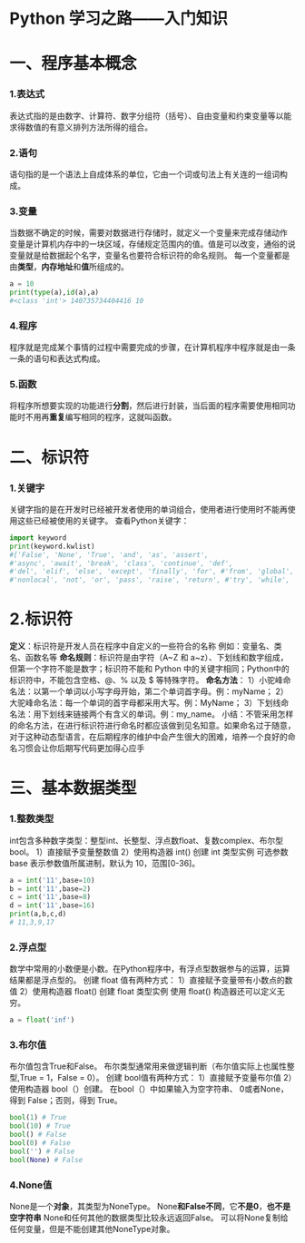 # Python 学习之路——入门知识

# 一、程序基本概念

### 1.表达式
表达式指的是由数字、计算符、数字分组符（括号）、自由变量和约束变量等以能求得数值的有意义排列方法所得的组合。
### 2.语句
语句指的是一个语法上自成体系的单位，它由一个词或句法上有关连的一组词构成。
### 3.变量
当数据不确定的时候，需要对数据进行存储时，就定义一个变量来完成存储动作
变量是计算机内存中的一块区域，存储规定范围内的值。值是可以改变，通俗的说变量就是给数据起个名字，变量名也要符合标识符的命名规则。
每一个变量都是由**类型**，**内存地址**和**值**所组成的。

```python
a = 10
print(type(a),id(a),a) 
#<class 'int'> 140735734404416 10
```

### 4.程序
程序就是完成某个事情的过程中需要完成的步骤，在计算机程序中程序就是由一条一条的语句和表达式构成。
### 5.函数
将程序所想要实现的功能进行**分割**，然后进行封装，当后面的程序需要使用相同功能时不用再**重复**编写相同的程序，这就叫函数。
# 二、标识符
### 1.关键字
关键字指的是在开发时已经被开发者使用的单词组合，使用者进行使用时不能再使用这些已经被使用的关键字。
查看Python关键字：

```python
import keyword
print(keyword.kwlist)
#['False', 'None', 'True', 'and', 'as', 'assert',
#'async', 'await', 'break', 'class', 'continue', 'def', 
#'del', 'elif', 'else', 'except', 'finally', 'for', #'from', 'global', 'if', 'import', 'in', 'is', 'lambda', 
#'nonlocal', 'not', 'or', 'pass', 'raise', 'return', #'try', 'while', 'with', 'yield']
```
# 2.标识符
**定义**：标识符是开发人员在程序中自定义的一些符合的名称 例如：变量名、类名、函数名等
**命名规则**：标识符是由字符（A~Z 和 a~z）、下划线和数字组成，但第一个字符不能是数字；标识符不能和 Python 中的关键字相同；Python中的标识符中，不能包含空格、@、% 以及 $ 等特殊字符。
**命名方法**：
1）小驼峰命名法：以第一个单词以小写字母开始，第二个单词首字母。例：myName；
2）大驼峰命名法：每一个单词的首字母都采用大写。例：MyName；
3）下划线命名法：用下划线来链接两个有含义的单词。例：my_name。
小结：不管采用怎样的命名方法，在进行标识符进行命名时都应该做到见名知意。如果命名过于随意，对于这种动态型语言，在后期程序的维护中会产生很大的困难，培养一个良好的命名习惯会让你后期写代码更加得心应手
# 三、基本数据类型
### 1.整数类型
int包含多种数字类型：整型int、长整型、浮点数float、复数complex、布尔型bool。
1）直接赋予变量整数值
2）使用构造器 int() 创建 int 类型实例
可选参数 base 表示参数值所属进制，默认为 10，范围[0-36]。

```python
a = int('11',base=10)
b = int('11',base=2)
c = int('11',base=8)
d = int('11',base=16)
print(a,b,c,d)
# 11,3,9,17
```
### 2.浮点型
数学中常用的小数便是小数。在Python程序中，有浮点型数据参与的运算，运算结果都是浮点型的。
创建 float 值有两种方式：
1）直接赋予变量带有小数点的数值
2）使用构造器 float() 创建 float 类型实例
使用 float() 构造器还可以定义无穷。

```python
a = float('inf')
```
### 3.布尔值
布尔值包含True和False。
布尔类型通常用来做逻辑判断（布尔值实际上也属性整型,True = 1，False = 0）。
创建 bool值有两种方式：
1）直接赋予变量布尔值
2）使用构造器 bool（）创建。
在bool（）中如果输入为空字符串、 0或者None，得到 False；否则，得到 True。

```python
bool(1) # True
bool(10) # True
bool() # False
bool(0) # False
bool('') # False
bool(None) # False
```
### 4.None值
None是一个**对象**，其类型为NoneType。
None**和False不同**，它**不是0**，**也不是空字符串**
None和任何其他的数据类型比较永远返回False。
可以将None复制给任何变量，但是不能创建其他NoneType对象。